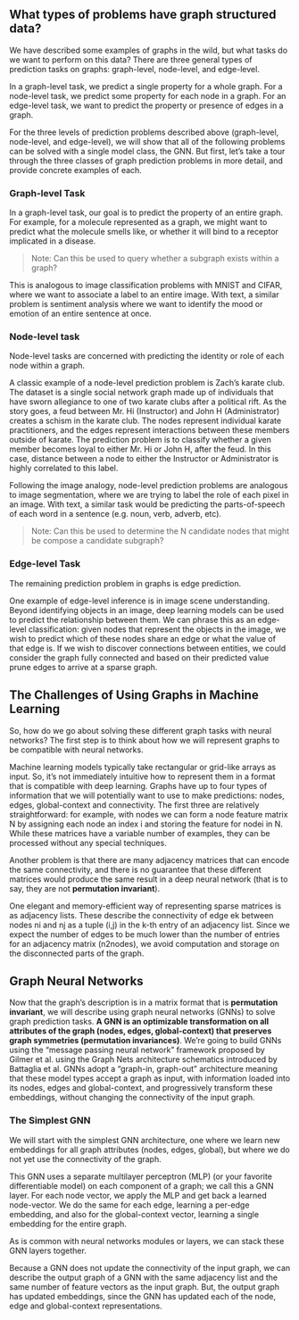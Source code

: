 ## What types of problems have graph structured data?

We have described some examples of graphs in the wild, but what tasks do we want to perform on this data? There are three general types of prediction tasks on graphs: graph-level, node-level, and edge-level.

In a graph-level task, we predict a single property for a whole graph. For a node-level task, we predict some property for each node in a graph. For an edge-level task, we want to predict the property or presence of edges in a graph.

For the three levels of prediction problems described above (graph-level, node-level, and edge-level), we will show that all of the following problems can be solved with a single model class, the GNN. But first, let’s take a tour through the three classes of graph prediction problems in more detail, and provide concrete examples of each.

### Graph-level Task
In a graph-level task, our goal is to predict the property of an entire graph. For example, for a molecule represented as a graph, we might want to predict what the molecule smells like, or whether it will bind to a receptor implicated in a disease.

> Note: Can this be used to query whether a subgraph exists within a graph?

This is analogous to image classification problems with MNIST and CIFAR, where we want to associate a label to an entire image. With text, a similar problem is sentiment analysis where we want to identify the mood or emotion of an entire sentence at once.

### Node-level task

Node-level tasks are concerned with predicting the identity or role of each node within a graph.

A classic example of a node-level prediction problem is Zach’s karate club. The dataset is a single social network graph made up of individuals that have sworn allegiance to one of two karate clubs after a political rift. As the story goes, a feud between Mr. Hi (Instructor) and John H (Administrator) creates a schism in the karate club. The nodes represent individual karate practitioners, and the edges represent interactions between these members outside of karate. The prediction problem is to classify whether a given member becomes loyal to either Mr. Hi or John H, after the feud. In this case, distance between a node to either the Instructor or Administrator is highly correlated to this label.

Following the image analogy, node-level prediction problems are analogous to image segmentation, where we are trying to label the role of each pixel in an image. With text, a similar task would be predicting the parts-of-speech of each word in a sentence (e.g. noun, verb, adverb, etc).

> Note: Can this be used to determine the N candidate nodes that might be compose a candidate subgraph?

### Edge-level Task

The remaining prediction problem in graphs is edge prediction.

One example of edge-level inference is in image scene understanding. Beyond identifying objects in an image, deep learning models can be used to predict the relationship between them. We can phrase this as an edge-level classification: given nodes that represent the objects in the image, we wish to predict which of these nodes share an edge or what the value of that edge is. If we wish to discover connections between entities, we could consider the graph fully connected and based on their predicted value prune edges to arrive at a sparse graph.


## The Challenges of Using Graphs in Machine Learning

So, how do we go about solving these different graph tasks with neural networks? The first step is to think about how we will represent graphs to be compatible with neural networks.

Machine learning models typically take rectangular or grid-like arrays as input. So, it’s not immediately intuitive how to represent them in a format that is compatible with deep learning. Graphs have up to four types of information that we will potentially want to use to make predictions: nodes, edges, global-context and connectivity. The first three are relatively straightforward: for example, with nodes we can form a node feature matrix N by assigning each node an index i and storing the feature for nodei in N. While these matrices have a variable number of examples, they can be processed without any special techniques.

Another problem is that there are many adjacency matrices that can encode the same connectivity, and there is no guarantee that these different matrices would produce the same result in a deep neural network (that is to say, they are not **permutation invariant**).

One elegant and memory-efficient way of representing sparse matrices is as adjacency lists. These describe the connectivity of edge ek between nodes ni and nj as a tuple (i,j) in the k-th entry of an adjacency list. Since we expect the number of edges to be much lower than the number of entries for an adjacency matrix (n2nodes), we avoid computation and storage on the disconnected parts of the graph.


## Graph Neural Networks

Now that the graph’s description is in a matrix format that is **permutation invariant**, we will describe using graph neural networks (GNNs) to solve graph prediction tasks. **A GNN is an optimizable transformation on all attributes of the graph (nodes, edges, global-context) that preserves graph symmetries (permutation invariances)**. We’re going to build GNNs using the “message passing neural network” framework proposed by Gilmer et al. using the Graph Nets architecture schematics introduced by Battaglia et al. GNNs adopt a “graph-in, graph-out” architecture meaning that these model types accept a graph as input, with information loaded into its nodes, edges and global-context, and progressively transform these embeddings, without changing the connectivity of the input graph.

### The Simplest GNN

We will start with the simplest GNN architecture, one where we learn new embeddings for all graph attributes (nodes, edges, global), but where we do not yet use the connectivity of the graph.

This GNN uses a separate multilayer perceptron (MLP) (or your favorite differentiable model) on each component of a graph; we call this a GNN layer. For each node vector, we apply the MLP and get back a learned node-vector. We do the same for each edge, learning a per-edge embedding, and also for the global-context vector, learning a single embedding for the entire graph.

As is common with neural networks modules or layers, we can stack these GNN layers together.

Because a GNN does not update the connectivity of the input graph, we can describe the output graph of a GNN with the same adjacency list and the same number of feature vectors as the input graph. But, the output graph has updated embeddings, since the GNN has updated each of the node, edge and global-context representations.

###